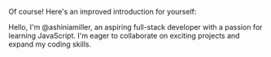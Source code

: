Of course! Here's an improved introduction for yourself:

Hello, I'm @ashiniamiller, an aspiring full-stack developer with a passion for learning JavaScript. I'm eager to collaborate on exciting projects and expand my coding skills.

<!---
ashiniamiller/ashiniamiller is a ✨ special ✨ repository because its `README.md` (this file) appears on your GitHub profile.
You can click the Preview link to take a look at your changes.
--->

